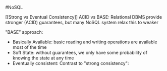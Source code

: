 #NoSQL 

[[Strong vs Eventual Consistency]]
ACID vs BASE: Relational DBMS provide stronger (ACID)
guarantees, but many NoSQL system relax this to weaker

"BASE” approach:
- Basically Available: basic reading and writing operations are
available most of the time
- Soft State: without guarantees, we only have some probability of
knowing the state at any time
- Eventually consistent: Contrast to "strong consistency":
